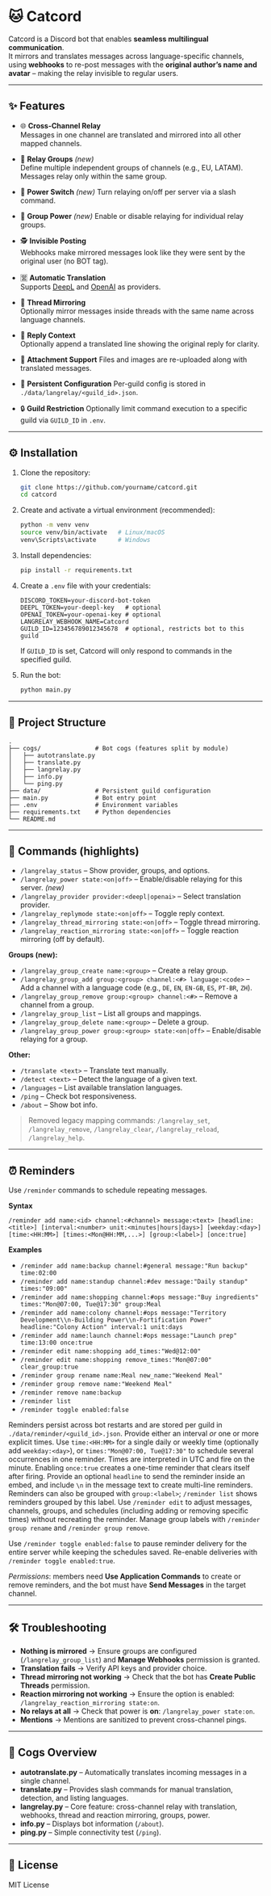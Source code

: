# 🐱 Catcord

Catcord is a Discord bot that enables **seamless multilingual communication**.  
It mirrors and translates messages across language-specific channels, using **webhooks** to re-post messages with the **original author’s name and avatar** – making the relay invisible to regular users.

---

## ✨ Features

- 🌐 **Cross-Channel Relay**  
  Messages in one channel are translated and mirrored into all other mapped channels.

- 🧩 **Relay Groups** *(new)*  
  Define multiple independent groups of channels (e.g., EU, LATAM). Messages relay only within the same group.

- 🔌 **Power Switch** *(new)*
  Turn relaying on/off per server via a slash command.
- 🔀 **Group Power** *(new)*
  Enable or disable relaying for individual relay groups.

- 🕵️ **Invisible Posting**  
  Webhooks make mirrored messages look like they were sent by the original user (no BOT tag).

- 🈺 **Automatic Translation**  
  Supports [DeepL](https://www.deepl.com/) and [OpenAI](https://platform.openai.com/) as providers.

- 🧵 **Thread Mirroring**  
  Optionally mirror messages inside threads with the same name across language channels.

- 💬 **Reply Context**  
  Optionally append a translated line showing the original reply for clarity.

- 📎 **Attachment Support**
  Files and images are re-uploaded along with translated messages.

- 💾 **Persistent Configuration**
  Per-guild config is stored in `./data/langrelay/<guild_id>.json`.

- 🔒 **Guild Restriction**
  Optionally limit command execution to a specific guild via `GUILD_ID` in `.env`.

---

## ⚙️ Installation

1. Clone the repository:
   ```bash
   git clone https://github.com/yourname/catcord.git
   cd catcord
   ```

2. Create and activate a virtual environment (recommended):
   ```bash
   python -m venv venv
   source venv/bin/activate   # Linux/macOS
   venv\Scripts\activate      # Windows
   ```

3. Install dependencies:
   ```bash
   pip install -r requirements.txt
   ```

4. Create a `.env` file with your credentials:
   ```env
   DISCORD_TOKEN=your-discord-bot-token
   DEEPL_TOKEN=your-deepl-key   # optional
   OPENAI_TOKEN=your-openai-key # optional
   LANGRELAY_WEBHOOK_NAME=Catcord
   GUILD_ID=123456789012345678  # optional, restricts bot to this guild
   ```

   If `GUILD_ID` is set, Catcord will only respond to commands in the specified guild.

5. Run the bot:
   ```bash
   python main.py
   ```

---

## 📂 Project Structure

```
.
├── cogs/               # Bot cogs (features split by module)
│   ├── autotranslate.py
│   ├── translate.py
│   ├── langrelay.py
│   ├── info.py
│   └── ping.py
├── data/               # Persistent guild configuration
├── main.py             # Bot entry point
├── .env                # Environment variables
├── requirements.txt    # Python dependencies
└── README.md
```

---

## 🔧 Commands (highlights)

- `/langrelay_status` – Show provider, groups, and options.  
- `/langrelay_power state:<on|off>` – Enable/disable relaying for this server.  *(new)*  
- `/langrelay_provider provider:<deepl|openai>` – Select translation provider.  
- `/langrelay_replymode state:<on|off>` – Toggle reply context.
- `/langrelay_thread_mirroring state:<on|off>` – Toggle thread mirroring.
- `/langrelay_reaction_mirroring state:<on|off>` – Toggle reaction mirroring (off by default).

**Groups (new):**
- `/langrelay_group_create name:<group>` – Create a relay group.  
- `/langrelay_group_add group:<group> channel:<#> language:<code>` – Add a channel with a language code (e.g., `DE`, `EN`, `EN-GB`, `ES`, `PT-BR`, `ZH`).  
- `/langrelay_group_remove group:<group> channel:<#>` – Remove a channel from a group.
- `/langrelay_group_list` – List all groups and mappings.
- `/langrelay_group_delete name:<group>` – Delete a group.
- `/langrelay_group_power group:<group> state:<on|off>` – Enable/disable relaying for a group.

**Other:**
- `/translate <text>` – Translate text manually.  
- `/detect <text>` – Detect the language of a given text.  
- `/languages` – List available translation languages.  
- `/ping` – Check bot responsiveness.  
- `/about` – Show bot info.

> Removed legacy mapping commands: `/langrelay_set`, `/langrelay_remove`, `/langrelay_clear`, `/langrelay_reload`, `/langrelay_help`.

---

## ⏰ Reminders

Use `/reminder` commands to schedule repeating messages.

**Syntax**

```
/reminder add name:<id> channel:<#channel> message:<text> [headline:<title>] [interval:<number> unit:<minutes|hours|days>] [weekday:<day>] [time:<HH:MM>] [times:<Mon@HH:MM,...>] [group:<label>] [once:true]
```

**Examples**

- `/reminder add name:backup channel:#general message:"Run backup" time:02:00`
- `/reminder add name:standup channel:#dev message:"Daily standup" times:"09:00"`
- `/reminder add name:shopping channel:#ops message:"Buy ingredients" times:"Mon@07:00, Tue@17:30" group:Meal`
- `/reminder add name:colony channel:#ops message:"Territory Development\\n-Building Power\\n-Fortification Power" headline:"Colony Action" interval:1 unit:days`
- `/reminder add name:launch channel:#ops message:"Launch prep" time:13:00 once:true`
- `/reminder edit name:shopping add_times:"Wed@12:00"`
- `/reminder edit name:shopping remove_times:"Mon@07:00" clear_group:true`
- `/reminder group rename name:Meal new_name:"Weekend Meal"`
- `/reminder group remove name:"Weekend Meal"`
- `/reminder remove name:backup`
- `/reminder list`
- `/reminder toggle enabled:false`

Reminders persist across bot restarts and are stored per guild in `./data/reminder/<guild_id>.json`. Provide either an interval *or* one or more explicit times. Use `time:<HH:MM>` for a single daily or weekly time (optionally add `weekday:<day>`), or `times:"Mon@07:00, Tue@17:30"` to schedule several occurrences in one reminder. Times are interpreted in UTC and fire on the minute. Enabling `once:true` creates a one-time reminder that clears itself after firing. Provide an optional `headline` to send the reminder inside an embed, and include `\n` in the message text to create multi-line reminders. Reminders can also be grouped with `group:<label>`; `/reminder list` shows reminders grouped by this label. Use `/reminder edit` to adjust messages, channels, groups, and schedules (including adding or removing specific times) without recreating the reminder. Manage group labels with `/reminder group rename` and `/reminder group remove`.

Use `/reminder toggle enabled:false` to pause reminder delivery for the entire server while keeping the schedules saved. Re-enable deliveries with `/reminder toggle enabled:true`.

*Permissions*: members need **Use Application Commands** to create or remove reminders, and the bot must have **Send Messages** in the target channel.

---

## 🛠️ Troubleshooting

- **Nothing is mirrored** → Ensure groups are configured (`/langrelay_group_list`) and **Manage Webhooks** permission is granted.  
- **Translation fails** → Verify API keys and provider choice.  
- **Thread mirroring not working** → Check that the bot has **Create Public Threads** permission.
- **Reaction mirroring not working** → Ensure the option is enabled: `/langrelay_reaction_mirroring state:on`.
- **No relays at all** → Check that power is **on**: `/langrelay_power state:on`.
- **Mentions** → Mentions are sanitized to prevent cross-channel pings.  

---

## 📖 Cogs Overview

- **autotranslate.py** – Automatically translates incoming messages in a single channel.  
- **translate.py** – Provides slash commands for manual translation, detection, and listing languages.  
- **langrelay.py** – Core feature: cross-channel relay with translation, webhooks, thread and reaction mirroring, groups, power.
- **info.py** – Displays bot information (`/about`).  
- **ping.py** – Simple connectivity test (`/ping`).  

---

## 📄 License

MIT License

